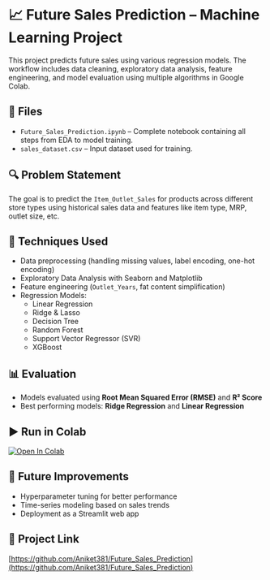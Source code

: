 # 📈 Future Sales Prediction – Machine Learning Project

This project predicts future sales using various regression models. The workflow includes data cleaning, exploratory data analysis, feature engineering, and model evaluation using multiple algorithms in Google Colab.

## 📁 Files

- `Future_Sales_Prediction.ipynb` – Complete notebook containing all steps from EDA to model training.
- `sales_dataset.csv` – Input dataset used for training.

## 🔍 Problem Statement

The goal is to predict the `Item_Outlet_Sales` for products across different store types using historical sales data and features like item type, MRP, outlet size, etc.

## 🧠 Techniques Used

- Data preprocessing (handling missing values, label encoding, one-hot encoding)
- Exploratory Data Analysis with Seaborn and Matplotlib
- Feature engineering (`Outlet_Years`, fat content simplification)
- Regression Models:
  - Linear Regression
  - Ridge & Lasso
  - Decision Tree
  - Random Forest
  - Support Vector Regressor (SVR)
  - XGBoost

## 📊 Evaluation

- Models evaluated using **Root Mean Squared Error (RMSE)** and **R² Score**
- Best performing models: **Ridge Regression** and **Linear Regression**

## ▶️ Run in Colab

[![Open In Colab](https://colab.research.google.com/assets/colab-badge.svg)](https://colab.research.google.com/github/Aniket381/Future_Sales_Prediction/blob/main/Future_Sales_Prediction.ipynb)

## 🚀 Future Improvements

- Hyperparameter tuning for better performance
- Time-series modeling based on sales trends
- Deployment as a Streamlit web app

## 🔗 Project Link

[https://github.com/Aniket381/Future_Sales_Prediction](https://github.com/Aniket381/Future_Sales_Prediction)
